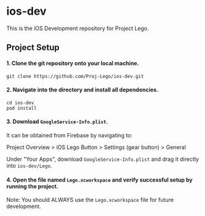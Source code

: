 # ios-dev
This is the iOS Development repository for Project Lego.

## Project Setup

#### 1. Clone the git repository onto your local machine. 
```
git clone https://github.com/Proj-Lego/ios-dev.git
```

#### 2. Navigate into the directory and install all dependencies.
```
cd ios-dev
pod install
```

#### 3. Download `GoogleService-Info.plist`.

It can be obtained from Firebase by navigating to:

Project Overview > iOS Lego Button > Settings (gear button) > General

Under "Your Apps", download `GoogleService-Info.plist` and drag it directly into `ios-dev/Lego`.

#### 4. Open the file named ```Lego.xcworkspace``` and verify successful setup by running the project.

Note: You should ALWAYS use the ```Lego.xcworkspace``` file for future development.
